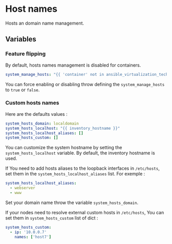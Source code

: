Host names
==========

Hosts an domain name management.

Variables
---------

### Feature flipping

By default, hosts names management is disabled for containers.

```yaml
system_manage_hosts: "{{ 'container' not in ansible_virtualization_tech_guest }}"
```

You can force enabling or disabling throw defining the `system_manage_hosts` to `true` or `false`.

### Custom hosts names

Here are the defaults values :

```yaml
system_hosts_domain: localdomain
system_hosts_localhost: "{{ inventory_hostname }}"
system_hosts_localhost_aliases: []
system_hosts_custom: []
```

You can customize the system hostname by setting the `system_hosts_localhost` variable. By default, the inventory hostname is used.

If You need to add hosts aliases to the loopback interfaces in `/etc/hosts`, set them in the `system_hosts_localhost_aliases` list. For exemple :

```yaml
system_hosts_localhost_aliases:
  - webserver
  - www
```

Set your domain name throw the variable `system_hosts_domain`.

If your nodes need to resolve external custom hosts in `/etc/hosts`, You can set them in `system_hosts_custom` list of dict :

```yaml
system_hosts_custom:
  - ip: '10.0.0.7'
    names: ['host7']
```
